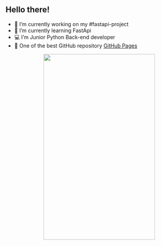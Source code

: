 ## Hello there!


- 🔭 I’m currently working on my #fastapi-project
- 🌱 I’m currently learning FastApi
- 💻 I’m Junior Python Back-end developer
- 🚀 One of the best GitHub repository [GitHub Pages](https://github.com/cheatsnake/backend-cheats)
   

<div align="center">
  <img src="https://media1.tenor.com/m/svPFxI2M0vwAAAAd/gear-5-gear-5-luffy.gif" width="300" height="500"/>
</div>
